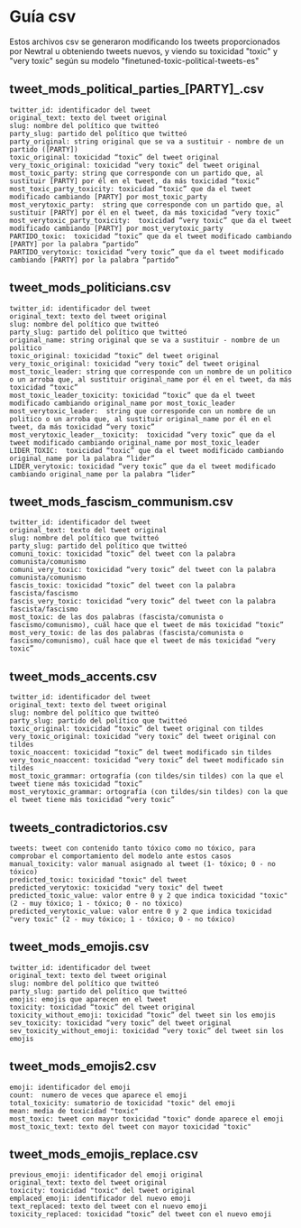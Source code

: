 # Guía csv
Estos archivos csv se generaron modificando los tweets proporcionados por Newtral u obteniendo tweets nuevos, y viendo su toxicidad "toxic" y "very toxic" según su modelo "finetuned-toxic-political-tweets-es"
## tweet_mods_political_parties_[PARTY]_.csv
    twitter_id: identificador del tweet
    original_text: texto del tweet original	
    slug: nombre del político que twitteó	
    party_slug: partido del político que twitteó	
    party_original: string original que se va a sustituir - nombre de un partido ([PARTY])	
    toxic_original: toxicidad “toxic” del tweet original	
    very_toxic_original: toxicidad “very toxic” del tweet original		
    most_toxic_party: string que corresponde con un partido que, al sustituir [PARTY] por él en el tweet, da más toxicidad “toxic” 	
    most_toxic_party_toxicity: toxicidad “toxic” que da el tweet modificado cambiando [PARTY] por most_toxic_party
    most_verytoxic_party:  string que corresponde con un partido que, al sustituir [PARTY] por él en el tweet, da más toxicidad “very toxic” 		
    most_verytoxic_party_toxicity:  toxicidad “very toxic” que da el tweet modificado cambiando [PARTY] por most_verytoxic_party
    PARTIDO_toxic:  toxicidad “toxic” que da el tweet modificado cambiando [PARTY] por la palabra “partido”	
    PARTIDO_verytoxic: toxicidad “very toxic” que da el tweet modificado cambiando [PARTY] por la palabra “partido”	

## tweet_mods_politicians.csv

    twitter_id: identificador del tweet
    original_text: texto del tweet original	
    slug: nombre del político que twitteó	
    party_slug: partido del político que twitteó	
    original_name: string original que se va a sustituir - nombre de un politico
    toxic_original: toxicidad “toxic” del tweet original	
    very_toxic_original: toxicidad “very toxic” del tweet original		
    most_toxic_leader: string que corresponde con un nombre de un politico o un arroba que, al sustituir original_name por él en el tweet, da más toxicidad “toxic” 	
    most_toxic_leader_toxicity: toxicidad “toxic” que da el tweet modificado cambiando original_name por most_toxic_leader
    most_verytoxic_leader:  string que corresponde con un nombre de un politico o un arroba que, al sustituir original_name por él en el tweet, da más toxicidad “very toxic” 	
    most_verytoxic_leader__toxicity:  toxicidad “very toxic” que da el tweet modificado cambiando original_name por most_toxic_leader
    LIDER_TOXIC:  toxicidad “toxic” que da el tweet modificado cambiando original_name por la palabra “lider”	
    LIDER_verytoxic: toxicidad “very toxic” que da el tweet modificado cambiando original_name por la palabra “lider”	
    
## tweet_mods_fascism_communism.csv

    twitter_id: identificador del tweet
    original_text: texto del tweet original	
    slug: nombre del político que twitteó	
    party_slug: partido del político que twitteó	
    comuni_toxic: toxicidad “toxic” del tweet con la palabra comunista/comunismo
    comuni_very_toxic: toxicidad “very toxic” del tweet con la palabra comunista/comunismo
    fascis_toxic: toxicidad “toxic” del tweet con la palabra fascista/fascismo
    fascis_very_toxic: toxicidad “very toxic” del tweet con la palabra fascista/fascismo
    most_toxic: de las dos palabras (fascista/comunista o fascismo/comunismo), cuál hace que el tweet de más toxicidad “toxic”
    most_very_toxic: de las dos palabras (fascista/comunista o fascismo/comunismo), cuál hace que el tweet de más toxicidad “very toxic”

## tweet_mods_accents.csv
	
    twitter_id: identificador del tweet
	original_text: texto del tweet original	
	slug: nombre del político que twitteó	
	party_slug: partido del político que twitteó	
    toxic_original: toxicidad “toxic” del tweet original con tildes
    very_toxic_original: toxicidad “very toxic” del tweet original con tildes
    toxic_noaccent: toxicidad “toxic” del tweet modificado sin tildes
    very_toxic_noaccent: toxicidad “very toxic” del tweet modificado sin tildes
    most_toxic_grammar: ortografía (con tildes/sin tildes) con la que el tweet tiene más toxicidad “toxic”
    most_verytoxic_grammar: ortografía (con tildes/sin tildes) con la que el tweet tiene más toxicidad “very toxic”
    
## tweets_contradictorios.csv
    tweets: tweet con contenido tanto tóxico como no tóxico, para comprobar el comportamiento del modelo ante estos casos
    manual_toxicity: valor manual asignado al tweet (1- tóxico; 0 - no tóxico)
    predicted_toxic: toxicidad "toxic" del tweet
    predicted_verytoxic: toxicidad "very toxic" del tweet
    predicted_toxic_value: valor entre 0 y 2 que indica toxicidad "toxic" (2 - muy tóxico; 1 - tóxico; 0 - no tóxico)	
    predicted_verytoxic_value: valor entre 0 y 2 que indica toxicidad "very toxic" (2 - muy tóxico; 1 - tóxico; 0 - no tóxico)

## tweet_mods_emojis.csv

    twitter_id: identificador del tweet
    original_text: texto del tweet original	
    slug: nombre del político que twitteó	
    party_slug: partido del político que twitteó	
    emojis: emojis que aparecen en el tweet	
    toxicity: toxicidad “toxic” del tweet original	
    toxicity_without_emoji: toxicidad “toxic” del tweet sin los emojis		
    sev_toxicity: toxicidad “very toxic” del tweet original	
    sev_toxicity_without_emoji: toxicidad “very toxic” del tweet sin los emojis
   
## tweet_mods_emojis2.csv

    emoji: identificador del emoji
    count:  numero de veces que aparece el emoji	
    total_toxicity: sumatorio de toxicidad "toxic" del emoji	
    mean: media de toxicidad "toxic"
    most_toxic: tweet con mayor toxicidad "toxic" donde aparece el emoji
    most_toxic_text: texto del tweet con mayor toxicidad "toxic"
    
## tweet_mods_emojis_replace.csv

    previous_emoji: identificador del emoji original
    original_text: texto del tweet original	
    toxicity: toxicidad "toxic" del tweet original	
    emplaced_emoji: identificador del nuevo emoji	
    text_replaced: texto del tweet con el nuevo emoji	
    toxicity_replaced: toxicidad “toxic” del tweet con el nuevo emoji	
